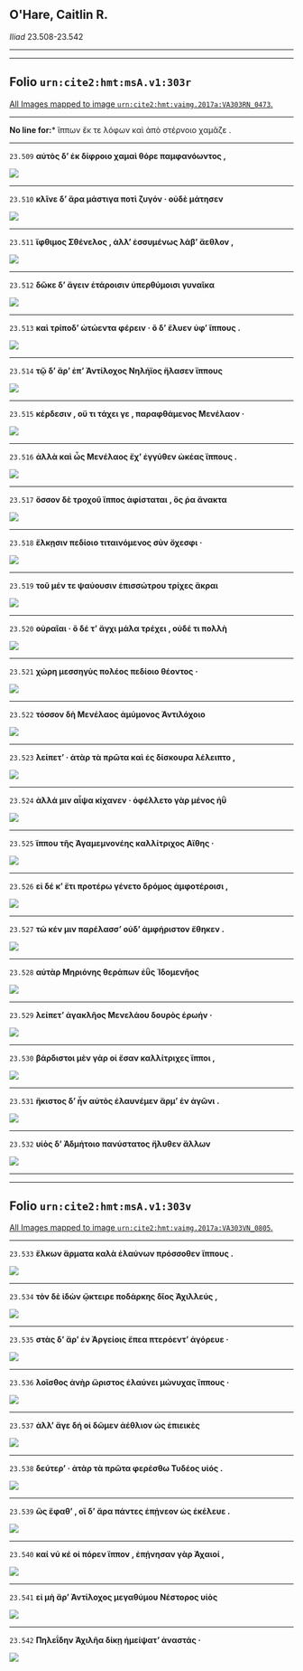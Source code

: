 ## O'Hare, Caitlin R.

*Iliad* 23.508-23.542

---

---

## **Folio `urn:cite2:hmt:msA.v1:303r`**



[All Images mapped to image `urn:cite2:hmt:vaimg.2017a:VA303RN_0473`.](http://www.homermultitext.org/ict2/index.html?urn=urn:cite2:hmt:vaimg.2017a:VA303RN_0473@0.2211,0.2409,0.4243,0.03029&urn=urn:cite2:hmt:vaimg.2017a:VA303RN_0473@0.2038,0.2602,0.4499,0.02849&urn=urn:cite2:hmt:vaimg.2017a:VA303RN_0473@0.2100,0.2802,0.4193,0.02586&urn=urn:cite2:hmt:vaimg.2017a:VA303RN_0473@0.2010,0.3047,0.4331,0.01881&urn=urn:cite2:hmt:vaimg.2017a:VA303RN_0473@0.2076,0.3230,0.4331,0.02019&urn=urn:cite2:hmt:vaimg.2017a:VA303RN_0473@0.1426,0.3412,0.5438,0.02573&urn=urn:cite2:hmt:vaimg.2017a:VA303RN_0473@0.2178,0.3628,0.4344,0.01950&urn=urn:cite2:hmt:vaimg.2017a:VA303RN_0473@0.1997,0.3793,0.4582,0.02476&urn=urn:cite2:hmt:vaimg.2017a:VA303RN_0473@0.2078,0.3983,0.4392,0.02033&urn=urn:cite2:hmt:vaimg.2017a:VA303RN_0473@0.2028,0.4205,0.4488,0.01660&urn=urn:cite2:hmt:vaimg.2017a:VA303RN_0473@0.2084,0.4376,0.4326,0.02476&urn=urn:cite2:hmt:vaimg.2017a:VA303RN_0473@0.2058,0.4516,0.4075,0.02697&urn=urn:cite2:hmt:vaimg.2017a:VA303RN_0473@0.1857,0.4759,0.4309,0.01936&urn=urn:cite2:hmt:vaimg.2017a:VA303RN_0473@0.1916,0.4953,0.4293,0.02185&urn=urn:cite2:hmt:vaimg.2017a:VA303RN_0473@0.2008,0.5160,0.4283,0.02130&urn=urn:cite2:hmt:vaimg.2017a:VA303RN_0473@0.2027,0.5347,0.4160,0.02006&urn=urn:cite2:hmt:vaimg.2017a:VA303RN_0473@0.1980,0.5528,0.4276,0.02254&urn=urn:cite2:hmt:vaimg.2017a:VA303RN_0473@0.1898,0.5747,0.4576,0.01881&urn=urn:cite2:hmt:vaimg.2017a:VA303RN_0473@0.1966,0.5932,0.4539,0.01992&urn=urn:cite2:hmt:vaimg.2017a:VA303RN_0473@0.1997,0.6154,0.4357,0.01840&urn=urn:cite2:hmt:vaimg.2017a:VA303RN_0473@0.1853,0.6314,0.4661,0.02144&urn=urn:cite2:hmt:vaimg.2017a:VA303RN_0473@0.2023,0.6495,0.4272,0.01715&urn=urn:cite2:hmt:vaimg.2017a:VA303RN_0473@0.1922,0.6679,0.4562,0.02089&urn=urn:cite2:hmt:vaimg.2017a:VA303RN_0473@0.1944,0.6841,0.4597,0.02448)

--- 

 **No line for:*** ἵππων ἔκ τε λόφων καὶ ἀπὸ στέρνοιο χαμᾶζε .

---- 

 `23.509`  **αὐτὸς δʼ ἐκ δίφροιο χαμαὶ θόρε παμφανόωντος ,** 

 <a href="http://www.homermultitext.org/ict2/index.html?urn=urn:cite2:hmt:vaimg.2017a:VA303RN_0473@0.2211,0.2409,0.4243,0.03029"><img src="http://beta.hpcc.uh.edu/scs/image/500/500/urn:cite2:hmt:vaimg.2017a:VA303RN_0473@0.2211,0.2409,0.4243,0.03029"/></a> 

---- 

 `23.510`  **κλῖνε δʼ ἄρα μάστιγα ποτὶ ζυγόν · οὐδὲ μάτησεν** 

 <a href="http://www.homermultitext.org/ict2/index.html?urn=urn:cite2:hmt:vaimg.2017a:VA303RN_0473@0.2038,0.2602,0.4499,0.02849"><img src="http://beta.hpcc.uh.edu/scs/image/500/500/urn:cite2:hmt:vaimg.2017a:VA303RN_0473@0.2038,0.2602,0.4499,0.02849"/></a> 

---- 

 `23.511`  **ἴφθιμος Σθένελος , ἀλλʼ ἐσσυμένως λάβʼ ἄεθλον ,** 

 <a href="http://www.homermultitext.org/ict2/index.html?urn=urn:cite2:hmt:vaimg.2017a:VA303RN_0473@0.2100,0.2802,0.4193,0.02586"><img src="http://beta.hpcc.uh.edu/scs/image/500/500/urn:cite2:hmt:vaimg.2017a:VA303RN_0473@0.2100,0.2802,0.4193,0.02586"/></a> 

---- 

 `23.512`  **δῶκε δʼ ἄγειν ἑτάροισιν ὑπερθύμοισι γυναῖκα** 

 <a href="http://www.homermultitext.org/ict2/index.html?urn=urn:cite2:hmt:vaimg.2017a:VA303RN_0473@0.2010,0.3047,0.4331,0.01881"><img src="http://beta.hpcc.uh.edu/scs/image/500/500/urn:cite2:hmt:vaimg.2017a:VA303RN_0473@0.2010,0.3047,0.4331,0.01881"/></a> 

---- 

 `23.513`  **καὶ τρίποδʼ ὠτώεντα φέρειν · ὃ δʼ ἔλυεν ὑφʼ ἵππους .** 

 <a href="http://www.homermultitext.org/ict2/index.html?urn=urn:cite2:hmt:vaimg.2017a:VA303RN_0473@0.2076,0.3230,0.4331,0.02019"><img src="http://beta.hpcc.uh.edu/scs/image/500/500/urn:cite2:hmt:vaimg.2017a:VA303RN_0473@0.2076,0.3230,0.4331,0.02019"/></a> 

---- 

 `23.514`  **τῷ δʼ ἄρʼ ἐπʼ Ἀντίλοχος Νηλήϊος ἤλασεν ἵππους** 

 <a href="http://www.homermultitext.org/ict2/index.html?urn=urn:cite2:hmt:vaimg.2017a:VA303RN_0473@0.1426,0.3412,0.5438,0.02573"><img src="http://beta.hpcc.uh.edu/scs/image/500/500/urn:cite2:hmt:vaimg.2017a:VA303RN_0473@0.1426,0.3412,0.5438,0.02573"/></a> 

---- 

 `23.515`  **κέρδεσιν , οὔ τι τάχει γε , παραφθάμενος Μενέλαον ·** 

 <a href="http://www.homermultitext.org/ict2/index.html?urn=urn:cite2:hmt:vaimg.2017a:VA303RN_0473@0.2178,0.3628,0.4344,0.01950"><img src="http://beta.hpcc.uh.edu/scs/image/500/500/urn:cite2:hmt:vaimg.2017a:VA303RN_0473@0.2178,0.3628,0.4344,0.01950"/></a> 

---- 

 `23.516`  **ἀλλὰ καὶ ὧς Μενέλαος ἔχʼ ἐγγύθεν ὠκέας ἵππους .** 

 <a href="http://www.homermultitext.org/ict2/index.html?urn=urn:cite2:hmt:vaimg.2017a:VA303RN_0473@0.1997,0.3793,0.4582,0.02476"><img src="http://beta.hpcc.uh.edu/scs/image/500/500/urn:cite2:hmt:vaimg.2017a:VA303RN_0473@0.1997,0.3793,0.4582,0.02476"/></a> 

---- 

 `23.517`  **ὅσσον δὲ τροχοῦ ἵππος ἀφίσταται , ὅς ῥα ἄνακτα** 

 <a href="http://www.homermultitext.org/ict2/index.html?urn=urn:cite2:hmt:vaimg.2017a:VA303RN_0473@0.2078,0.3983,0.4392,0.02033"><img src="http://beta.hpcc.uh.edu/scs/image/500/500/urn:cite2:hmt:vaimg.2017a:VA303RN_0473@0.2078,0.3983,0.4392,0.02033"/></a> 

---- 

 `23.518`  **ἕλκῃσιν πεδίοιο τιταινόμενος σὺν ὄχεσφι ·** 

 <a href="http://www.homermultitext.org/ict2/index.html?urn=urn:cite2:hmt:vaimg.2017a:VA303RN_0473@0.2028,0.4205,0.4488,0.01660"><img src="http://beta.hpcc.uh.edu/scs/image/500/500/urn:cite2:hmt:vaimg.2017a:VA303RN_0473@0.2028,0.4205,0.4488,0.01660"/></a> 

---- 

 `23.519`  **τοῦ μέν τε ψαύουσιν ἐπισσώτρου τρίχες ἄκραι** 

 <a href="http://www.homermultitext.org/ict2/index.html?urn=urn:cite2:hmt:vaimg.2017a:VA303RN_0473@0.2084,0.4376,0.4326,0.02476"><img src="http://beta.hpcc.uh.edu/scs/image/500/500/urn:cite2:hmt:vaimg.2017a:VA303RN_0473@0.2084,0.4376,0.4326,0.02476"/></a> 

---- 

 `23.520`  **οὐραῖαι · ὃ δέ τʼ ἄγχι μάλα τρέχει , οὐδέ τι πολλὴ** 

 <a href="http://www.homermultitext.org/ict2/index.html?urn=urn:cite2:hmt:vaimg.2017a:VA303RN_0473@0.2058,0.4516,0.4075,0.02697"><img src="http://beta.hpcc.uh.edu/scs/image/500/500/urn:cite2:hmt:vaimg.2017a:VA303RN_0473@0.2058,0.4516,0.4075,0.02697"/></a> 

---- 

 `23.521`  **χώρη μεσσηγὺς πολέος πεδίοιο θέοντος ·** 

 <a href="http://www.homermultitext.org/ict2/index.html?urn=urn:cite2:hmt:vaimg.2017a:VA303RN_0473@0.1857,0.4759,0.4309,0.01936"><img src="http://beta.hpcc.uh.edu/scs/image/500/500/urn:cite2:hmt:vaimg.2017a:VA303RN_0473@0.1857,0.4759,0.4309,0.01936"/></a> 

---- 

 `23.522`  **τόσσον δὴ Μενέλαος ἀμύμονος Ἀντιλόχοιο** 

 <a href="http://www.homermultitext.org/ict2/index.html?urn=urn:cite2:hmt:vaimg.2017a:VA303RN_0473@0.1916,0.4953,0.4293,0.02185"><img src="http://beta.hpcc.uh.edu/scs/image/500/500/urn:cite2:hmt:vaimg.2017a:VA303RN_0473@0.1916,0.4953,0.4293,0.02185"/></a> 

---- 

 `23.523`  **λείπετʼ · ἀτὰρ τὰ πρῶτα καὶ ἐς δίσκουρα λέλειπτο ,** 

 <a href="http://www.homermultitext.org/ict2/index.html?urn=urn:cite2:hmt:vaimg.2017a:VA303RN_0473@0.2008,0.5160,0.4283,0.02130"><img src="http://beta.hpcc.uh.edu/scs/image/500/500/urn:cite2:hmt:vaimg.2017a:VA303RN_0473@0.2008,0.5160,0.4283,0.02130"/></a> 

---- 

 `23.524`  **ἀλλά μιν αἶψα κίχανεν · ὀφέλλετο γὰρ μένος ἠῢ** 

 <a href="http://www.homermultitext.org/ict2/index.html?urn=urn:cite2:hmt:vaimg.2017a:VA303RN_0473@0.2027,0.5347,0.4160,0.02006"><img src="http://beta.hpcc.uh.edu/scs/image/500/500/urn:cite2:hmt:vaimg.2017a:VA303RN_0473@0.2027,0.5347,0.4160,0.02006"/></a> 

---- 

 `23.525`  **ἵππου τῆς Ἀγαμεμνονέης καλλίτριχος Αἴθης ·** 

 <a href="http://www.homermultitext.org/ict2/index.html?urn=urn:cite2:hmt:vaimg.2017a:VA303RN_0473@0.1980,0.5528,0.4276,0.02254"><img src="http://beta.hpcc.uh.edu/scs/image/500/500/urn:cite2:hmt:vaimg.2017a:VA303RN_0473@0.1980,0.5528,0.4276,0.02254"/></a> 

---- 

 `23.526`  **εἰ δέ κʼ ἔτι προτέρω γένετο δρόμος ἀμφοτέροισι ,** 

 <a href="http://www.homermultitext.org/ict2/index.html?urn=urn:cite2:hmt:vaimg.2017a:VA303RN_0473@0.1898,0.5747,0.4576,0.01881"><img src="http://beta.hpcc.uh.edu/scs/image/500/500/urn:cite2:hmt:vaimg.2017a:VA303RN_0473@0.1898,0.5747,0.4576,0.01881"/></a> 

---- 

 `23.527`  **τώ κέν μιν παρέλασσʼ οὐδʼ ἀμφήριστον ἔθηκεν .** 

 <a href="http://www.homermultitext.org/ict2/index.html?urn=urn:cite2:hmt:vaimg.2017a:VA303RN_0473@0.1966,0.5932,0.4539,0.01992"><img src="http://beta.hpcc.uh.edu/scs/image/500/500/urn:cite2:hmt:vaimg.2017a:VA303RN_0473@0.1966,0.5932,0.4539,0.01992"/></a> 

---- 

 `23.528`  **αὐτὰρ Μηριόνης θεράπων ἐῢς Ἰδομενῆος** 

 <a href="http://www.homermultitext.org/ict2/index.html?urn=urn:cite2:hmt:vaimg.2017a:VA303RN_0473@0.1997,0.6154,0.4357,0.01840"><img src="http://beta.hpcc.uh.edu/scs/image/500/500/urn:cite2:hmt:vaimg.2017a:VA303RN_0473@0.1997,0.6154,0.4357,0.01840"/></a> 

---- 

 `23.529`  **λείπετʼ ἀγακλῆος Μενελάου δουρὸς ἐρωήν ·** 

 <a href="http://www.homermultitext.org/ict2/index.html?urn=urn:cite2:hmt:vaimg.2017a:VA303RN_0473@0.1853,0.6314,0.4661,0.02144"><img src="http://beta.hpcc.uh.edu/scs/image/500/500/urn:cite2:hmt:vaimg.2017a:VA303RN_0473@0.1853,0.6314,0.4661,0.02144"/></a> 

---- 

 `23.530`  **βάρδιστοι μὲν γάρ οἱ ἔσαν καλλίτριχες ἵπποι ,** 

 <a href="http://www.homermultitext.org/ict2/index.html?urn=urn:cite2:hmt:vaimg.2017a:VA303RN_0473@0.2023,0.6495,0.4272,0.01715"><img src="http://beta.hpcc.uh.edu/scs/image/500/500/urn:cite2:hmt:vaimg.2017a:VA303RN_0473@0.2023,0.6495,0.4272,0.01715"/></a> 

---- 

 `23.531`  **ἤκιστος δʼ ἦν αὐτὸς ἐλαυνέμεν ἅρμʼ ἐν ἀγῶνι .** 

 <a href="http://www.homermultitext.org/ict2/index.html?urn=urn:cite2:hmt:vaimg.2017a:VA303RN_0473@0.1922,0.6679,0.4562,0.02089"><img src="http://beta.hpcc.uh.edu/scs/image/500/500/urn:cite2:hmt:vaimg.2017a:VA303RN_0473@0.1922,0.6679,0.4562,0.02089"/></a> 

---- 

 `23.532`  **υἱὸς δʼ Ἀδμήτοιο πανύστατος ἤλυθεν ἄλλων** 

 <a href="http://www.homermultitext.org/ict2/index.html?urn=urn:cite2:hmt:vaimg.2017a:VA303RN_0473@0.1944,0.6841,0.4597,0.02448"><img src="http://beta.hpcc.uh.edu/scs/image/500/500/urn:cite2:hmt:vaimg.2017a:VA303RN_0473@0.1944,0.6841,0.4597,0.02448"/></a> 

---

---

## **Folio `urn:cite2:hmt:msA.v1:303v`**



[All Images mapped to image `urn:cite2:hmt:vaimg.2017a:VA303VN_0805`.](http://www.homermultitext.org/ict2/index.html?urn=urn:cite2:hmt:vaimg.2017a:VA303VN_0805@0.4838,0.2477,0.4440,0.02282&urn=urn:cite2:hmt:vaimg.2017a:VA303VN_0805@0.4825,0.2733,0.4731,0.01923&urn=urn:cite2:hmt:vaimg.2017a:VA303VN_0805@0.4849,0.2942,0.4720,0.01923&urn=urn:cite2:hmt:vaimg.2017a:VA303VN_0805@0.4899,0.3162,0.4451,0.01549&urn=urn:cite2:hmt:vaimg.2017a:VA303VN_0805@0.4899,0.3362,0.3843,0.01549&urn=urn:cite2:hmt:vaimg.2017a:VA303VN_0805@0.4891,0.3455,0.4075,0.02420&urn=urn:cite2:hmt:vaimg.2017a:VA303VN_0805@0.4923,0.3674,0.4379,0.02462&urn=urn:cite2:hmt:vaimg.2017a:VA303VN_0805@0.4959,0.3902,0.4184,0.02102&urn=urn:cite2:hmt:vaimg.2017a:VA303VN_0805@0.4947,0.4148,0.4282,0.01826&urn=urn:cite2:hmt:vaimg.2017a:VA303VN_0805@0.4801,0.4267,0.4525,0.02102)

---- 

 `23.533`  **ἕλκων ἅρματα καλὰ ἐλαύνων πρόσσοθεν ἵππους .** 

 <a href="http://www.homermultitext.org/ict2/index.html?urn=urn:cite2:hmt:vaimg.2017a:VA303VN_0805@0.4838,0.2477,0.4440,0.02282"><img src="http://beta.hpcc.uh.edu/scs/image/500/500/urn:cite2:hmt:vaimg.2017a:VA303VN_0805@0.4838,0.2477,0.4440,0.02282"/></a> 

---- 

 `23.534`  **τὸν δὲ ἰδὼν ᾤκτειρε ποδάρκης δῖος Ἀχιλλεύς ,** 

 <a href="http://www.homermultitext.org/ict2/index.html?urn=urn:cite2:hmt:vaimg.2017a:VA303VN_0805@0.4825,0.2733,0.4731,0.01923"><img src="http://beta.hpcc.uh.edu/scs/image/500/500/urn:cite2:hmt:vaimg.2017a:VA303VN_0805@0.4825,0.2733,0.4731,0.01923"/></a> 

---- 

 `23.535`  **στὰς δʼ ἄρʼ ἐν Ἀργείοις ἔπεα πτερόεντʼ ἀγόρευε ·** 

 <a href="http://www.homermultitext.org/ict2/index.html?urn=urn:cite2:hmt:vaimg.2017a:VA303VN_0805@0.4849,0.2942,0.4720,0.01923"><img src="http://beta.hpcc.uh.edu/scs/image/500/500/urn:cite2:hmt:vaimg.2017a:VA303VN_0805@0.4849,0.2942,0.4720,0.01923"/></a> 

---- 

 `23.536`  **λοῖσθος ἀνὴρ ὤριστος ἐλαύνει μώνυχας ἵππους ·** 

 <a href="http://www.homermultitext.org/ict2/index.html?urn=urn:cite2:hmt:vaimg.2017a:VA303VN_0805@0.4899,0.3162,0.4451,0.01549"><img src="http://beta.hpcc.uh.edu/scs/image/500/500/urn:cite2:hmt:vaimg.2017a:VA303VN_0805@0.4899,0.3162,0.4451,0.01549"/></a> 

---- 

 `23.537`  **ἀλλʼ ἄγε δή οἱ δῶμεν ἀέθλιον ὡς ἐπιεικὲς** 

 <a href="http://www.homermultitext.org/ict2/index.html?urn=urn:cite2:hmt:vaimg.2017a:VA303VN_0805@0.4899,0.3362,0.3843,0.01549"><img src="http://beta.hpcc.uh.edu/scs/image/500/500/urn:cite2:hmt:vaimg.2017a:VA303VN_0805@0.4899,0.3362,0.3843,0.01549"/></a> 

---- 

 `23.538`  **δεύτερʼ · ἀτὰρ τὰ πρῶτα φερέσθω Τυδέος υἱός .** 

 <a href="http://www.homermultitext.org/ict2/index.html?urn=urn:cite2:hmt:vaimg.2017a:VA303VN_0805@0.4891,0.3455,0.4075,0.02420"><img src="http://beta.hpcc.uh.edu/scs/image/500/500/urn:cite2:hmt:vaimg.2017a:VA303VN_0805@0.4891,0.3455,0.4075,0.02420"/></a> 

---- 

 `23.539`  **ὣς ἔφαθʼ , οἳ δʼ ἄρα πάντες ἐπῄνεον ὡς ἐκέλευε .** 

 <a href="http://www.homermultitext.org/ict2/index.html?urn=urn:cite2:hmt:vaimg.2017a:VA303VN_0805@0.4923,0.3674,0.4379,0.02462"><img src="http://beta.hpcc.uh.edu/scs/image/500/500/urn:cite2:hmt:vaimg.2017a:VA303VN_0805@0.4923,0.3674,0.4379,0.02462"/></a> 

---- 

 `23.540`  **καί νύ κέ οἱ πόρεν ἵππον , ἐπῄνησαν γὰρ Ἀχαιοί ,** 

 <a href="http://www.homermultitext.org/ict2/index.html?urn=urn:cite2:hmt:vaimg.2017a:VA303VN_0805@0.4959,0.3902,0.4184,0.02102"><img src="http://beta.hpcc.uh.edu/scs/image/500/500/urn:cite2:hmt:vaimg.2017a:VA303VN_0805@0.4959,0.3902,0.4184,0.02102"/></a> 

---- 

 `23.541`  **εἰ μὴ ἄρʼ Ἀντίλοχος μεγαθύμου Νέστορος υἱὸς** 

 <a href="http://www.homermultitext.org/ict2/index.html?urn=urn:cite2:hmt:vaimg.2017a:VA303VN_0805@0.4947,0.4148,0.4282,0.01826"><img src="http://beta.hpcc.uh.edu/scs/image/500/500/urn:cite2:hmt:vaimg.2017a:VA303VN_0805@0.4947,0.4148,0.4282,0.01826"/></a> 

---- 

 `23.542`  **Πηλεΐδην Ἀχιλῆα δίκῃ ἠμείψατʼ ἀναστάς ·** 

 <a href="http://www.homermultitext.org/ict2/index.html?urn=urn:cite2:hmt:vaimg.2017a:VA303VN_0805@0.4801,0.4267,0.4525,0.02102"><img src="http://beta.hpcc.uh.edu/scs/image/500/500/urn:cite2:hmt:vaimg.2017a:VA303VN_0805@0.4801,0.4267,0.4525,0.02102"/></a> 